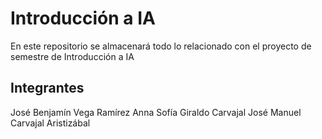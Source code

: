 # Introducción a IA

En este repositorio se almacenará todo lo relacionado con el proyecto de semestre de Introducción a IA

## Integrantes

José Benjamín Vega Ramírez 
Anna Sofía Giraldo Carvajal
José Manuel Carvajal Aristizábal
